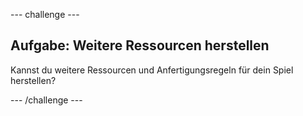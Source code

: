 --- challenge ---
## Aufgabe: Weitere Ressourcen herstellen
Kannst du weitere Ressourcen und Anfertigungsregeln für dein Spiel herstellen?



--- /challenge ---